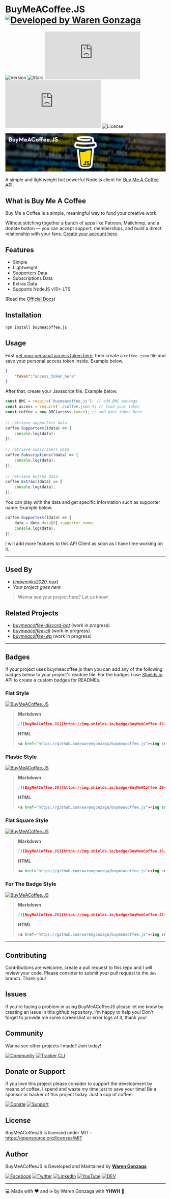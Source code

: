 # BuyMeACoffee.JS [![Developed by Waren Gonzaga](https://img.shields.io/badge/Developed%20by-Waren%20Gonzaga-blue.svg?longCache=true&style=for-the-badge)](https://github.com/warengonzaga)

![Version](https://img.shields.io/github/release/WarenGonzaga/buymeacoffee.js.svg?style=for-the-badge) ![Stars](https://img.shields.io/github/stars/WarenGonzaga/buymeacoffee.js.svg?style=for-the-badge) ![Size](https://img.shields.io/github/size/warengonzaga/buymeacoffee.js/dist/index.js?color=green&style=for-the-badge) ![NPM](https://img.shields.io/npm/dm/buymeacoffee.js?color=red&style=for-the-badge) ![License](https://img.shields.io/github/license/WarenGonzaga/buymeacoffee.js.svg?style=for-the-badge)

![Github Banner](.github/img/buymeacoffeejs-github-banner.jpg)

A simple and lightweight but powerful Node.js client for [Buy Me A Coffee](https://buymeacoff.ee/?via=WarenGonzaga) API.

## What is Buy Me A Coffee

Buy Me a Coffee is a simple, meaningful way to fund your creative work.

Without stitching together a bunch of apps like Patreon, Mailchimp, and a donate button — you can accept support, memberships, and build a direct relationship with your fans. [Create your account here](https://buymeacoff.ee/?via=WarenGonzaga).

## Features

- Simple
- Lightweight
- Supporters Data
- Subscriptions Data
- Extras Data
- Supports NodeJS v10+ LTS

(Read the [Official Docs](http://developers.buymeacoffee.com))

## Installation

```bash
npm install buymeacoffee.js
```

## Usage

First [get your personal access token here](http://developers.buymeacoffee.com/dashboard), then create a ``coffee.json`` file and save your personal access token inside. Example below.

```json
{
    "token":"access_token_here"
}
```

After that, create your Javascript file. Example below.

```js
const BMC = require('buymeacoffee.js'); // add BMC package
const access = require('./coffee.json'); // load your token
const coffee = new BMC(access.token); // add your token here

// retrieve supporters data
coffee.Supporters((data) => {
    console.log(data);
});

// retrieve subscribers data
coffee.Subscriptions((data) => {
    console.log(data);
});

// retrieve extras data
coffee.Extras((data) => {
    console.log(data);
});
```

You can play with the data and get specific information such as supporter name. Example below.

```js
coffee.Supporters((data) => {
    data = data.data[0].supporter_name;
    console.log(data);
});
```

I will add more features to this API Client as soon as I have time working on it.

---

## Used By

- _[timbenniks2020-nuxt](https://github.com/timbenniks/timbenniks2020-nuxt)_
- _Your project goes here_

> Wanna see your project here? Let us know!

## Related Projects

- _[buymeacoffee-discord-bot](https://github.com/warengonzaga/buymeacoffee-discord-bot)_ (work in progress)
- _[buymeacoffee-cli](https://github.com/warengonzaga/buymeacoffee-cli)_ (work in progress)
- _[buymeacoffee-wp](https://github.com/warengonzaga/buymeacoffee-wp)_ (work in progress)

---

## Badges

If your project uses buymeacoffee.js then you can add any of the following badges below to your project's readme file. For the badges I use [Shields.io](https://shields.io) API to create a custom badges for READMEs.

### Flat Style

[![BuyMeACoffee.JS](https://img.shields.io/badge/BuyMeACoffee.JS-%23ffdd00.svg?&style=flat&logo=buy-me-a-coffee&logoColor=black)](https://github.com/warengonzaga/buymeacoffee.js)

> **Markdown**
>
>```markdown
>[![BuyMeACoffee.JS](https://img.shields.io/badge/BuyMeACoffee.JS-%23ffdd00.svg?&style=flat&logo=buy-me-a-coffee&logoColor=black)](https://github.com/warengonzaga/buymeacoffee.js)
>```
>
> **HTML**
>
>```html
><a href="https://github.com/warengonzaga/buymeacoffee.js"><img src="https://img.shields.io/badge/BuyMeACoffee.JS-%23ffdd00.svg?&style=flat&logo=buy-me-a-coffee&logoColor=black" alt="BuyMeACoffee.JS"></a>
>```

### Plastic Style

[![BuyMeACoffee.JS](https://img.shields.io/badge/BuyMeACoffee.JS-%23ffdd00.svg?&style=plastic&logo=buy-me-a-coffee&logoColor=black)](https://github.com/warengonzaga/buymeacoffee.js)

> **Markdown**
>
>```markdown
>[![BuyMeACoffee.JS](https://img.shields.io/badge/BuyMeACoffee.JS-%23ffdd00.svg?&style=plastic&logo=buy-me-a-coffee&logoColor=black)](https://github.com/warengonzaga/buymeacoffee.js)
>```
>
> **HTML**
>
>```html
><a href="https://github.com/warengonzaga/buymeacoffee.js"><img src="https://img.shields.io/badge/BuyMeACoffee.JS-%23ffdd00.svg?&style=plastic&logo=buy-me-a-coffee&logoColor=black" alt="BuyMeACoffee.JS"></a>
>```

### Flat Square Style

[![BuyMeACoffee.JS](https://img.shields.io/badge/BuyMeACoffee.JS-%23ffdd00.svg?&style=flat-square&logo=buy-me-a-coffee&logoColor=black)](https://github.com/warengonzaga/buymeacoffee.js)

> **Markdown**
>
>```markdown
>[![BuyMeACoffee.JS](https://img.shields.io/badge/BuyMeACoffee.JS-%23ffdd00.svg?&style=flat-square&logo=buy-me-a-coffee&logoColor=black)](https://github.com/warengonzaga/buymeacoffee.js)
>```
>
> **HTML**
>
>```html
><a href="https://github.com/warengonzaga/buymeacoffee.js"><img src="https://img.shields.io/badge/BuyMeACoffee.JS-%23ffdd00.svg?&style=flat-square&logo=buy-me-a-coffee&logoColor=black" alt="BuyMeACoffee.JS"></a>
>```

### For The Badge Style

[![BuyMeACoffee.JS](https://img.shields.io/badge/BuyMeACoffee.JS-%23ffdd00.svg?&style=for-the-badge&logo=buy-me-a-coffee&logoColor=black)](https://github.com/warengonzaga/buymeacoffee.js)

> **Markdown**
>
>```markdown
>[![BuyMeACoffee.JS](https://img.shields.io/badge/BuyMeACoffee.JS-%23ffdd00.svg?&style=for-the-badge&logo=buy-me-a-coffee&logoColor=black)](https://github.com/warengonzaga/buymeacoffee.js)
>```
>
> **HTML**
>
>```html
><a href="https://github.com/warengonzaga/buymeacoffee.js"><img src="https://img.shields.io/badge/BuyMeACoffee.JS-%23ffdd00.svg?&style=for-the-badge&logo=buy-me-a-coffee&logoColor=black" alt="BuyMeACoffee.JS"></a>
>```

---

## Contributing

Contributions are welcome, create a pull request to this repo and I will review your code. Please consider to submit your pull request to the ```dev``` branch. Thank you!

## Issues

If you're facing a problem in using BuyMeACoffeeJS please let me know by creating an issue in this github repository. I'm happy to help you! Don't forget to provide me some screenshot or error logs of it, thank you!

## Community

Wanna see other projects I made? Join today!

[![Community](https://discordapp.com/api/guilds/659684980137656340/widget.png?style=banner2)](https://discord.io/warengonzaga) [![Tracker CLI](https://discordapp.com/api/guilds/694612151444439081/widget.png?style=banner2)](https://discord.io/trackercli)

## Donate or Support

If you love this project please consider to support the development by means of coffee. I spend and waste my time just to save your time! Be a sponsor or backer of this project today. Just a cup of coffee!

[![Donate](https://img.shields.io/badge/Donate-PayPal-blue.svg?style=for-the-badge)](https://paypal.me/warengonzagaofficial) [![Support](https://img.shields.io/badge/Support-Buy%20Me%20A%20Coffee-orange.svg?style=for-the-badge)](https://buymeacoff.ee/warengonzaga)

## License

BuyMeACoffeeJS is licensed under MIT - <https://opensource.org/licenses/MIT>

## Author

BuyMeACoffeeJS is Developed and Maintained by **[Waren Gonzaga](https://github.com/warengonzaga)**

[![Facebook](https://img.shields.io/badge/facebook-%231877F2.svg?&style=for-the-badge&logo=facebook&logoColor=white)](https://facebook.com/warengonzagaofficial) [![Twitter](https://img.shields.io/badge/twitter-%231DA1F2.svg?&style=for-the-badge&logo=twitter&logoColor=white)](https://twitter.com/warengonzaga) [![LinkedIn](https://img.shields.io/badge/linkedin-%230077B5.svg?&style=for-the-badge&logo=linkedin&logoColor=white)](https://linkedin.com/in/warengonzagaofficial) [![YouTube](https://img.shields.io/badge/youtube-%23FF0000.svg?&style=for-the-badge&logo=youtube&logoColor=white)](https://youtube.com/warengonzaga) [![DEV](https://img.shields.io/badge/DEV-%23000000.svg?&style=for-the-badge&logo=dev.to&logoColor=white)](https://dev.to/warengonzaga)

---

:computer: Made with :heart: and :coffee: by Waren Gonzaga with **YHWH** :pray:
